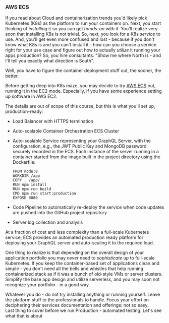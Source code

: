 ### AWS ECS

If you read about Cloud and containerization trends you'd likely pick Kubernetes (K8s) as the platform to run your containers on. Next, you start thinking of *installing* it so you can get *hands-on* with it. You'll realize very soon that installing K8s is not trivial. So, next, you look for a K8s *service* to use. And, you'll get even more confused and lost - because if you don't know what K8s is and you can't install it - how can you choose a service right for your use case and figure out how to actually *utilize* it running your apps production? So, you hire consultants. "Show me where North is - and I'll tell you exactly what direction is South". 

Well, you have to figure the container deployment stuff out, the sooner, the better. 

Before getting deep into K8s maze, you may decide to try [AWS ECS](https://aws.amazon.com/ecs/) out, running it in the EC2 mode. Especially, if you have some experience setting up software in AWS EC2. 

The details are out of scope of this course, but this is what you'll set up, production-ready:

- Load Balancer with HTTPS termination
- Auto-scalable Container Orchestration ECS Cluster
- Auto-scalable Service representing your GraphQL Server, with the configuration, e.g., the JWT Public Key and MongoDB password securely recorded in the ECS. Each instance of the server running in a container started from the image built in the project directory using the Dockerfile: 

  ```
  FROM node:8
  WORKDIR /app
  COPY . /app/
  RUN npm install
  RUN npm run build
  CMD npm run start:production
  EXPOSE 8080
  ```

- Code Pipeline to automatically re-deploy the service when code updates are pushed into the GitHub project repository 
- Server log collection and analysis

At a fraction of cost and less complexity than a full-scale Kubernetes service, ECS provides an automated production ready platform for deploying your GraphQL server and auto-scaling it to the required load.

One thing to realize is that depending on the overall design of your application portfolio you may *never* need to *sophisticate up* to full-scale Kubernetes. If you keep the container-based set of applications clean and simple - you don't need all the bells and whistles that help running containerized stack as if it was a bunch of old-style VMs or server clusters. Simplify the base app design and utilize serverless, and you may soon not recognize your portfolio - in a good way.

Whatever you do - do not try installing anything or running yourself. Leave the platform stuff to the professionals to handle. Focus your effort on deciphering their services documentation and offerings: not so easy.
<br>
Last thing to cover before we run Production - automated testing. Let's see what that is about